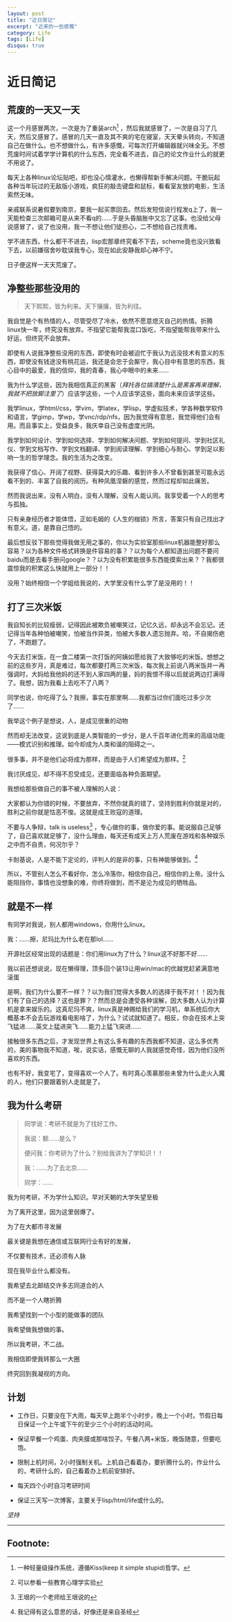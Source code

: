 ```yaml
---
layout: post
title: "近日简记"
excerpt: "近来的一些感慨"
category: Life
tags: [Life]
disqus: true
---
```



# 近日简记

## 荒废的一天又一天

这一个月感冒两次，一次是为了重装arch[^1] ，然后我就感冒了，一次是自习了几天，然后又感冒了。感冒的几天一直及其不爽的宅在寝室，天天晕头转向，不知道自己在做什么。也不想做什么，有许多感慨，可每次打开编辑器就兴味全无。不想荒废时间试着学学计算机的什么东西，完全看不进去，自己的论文作业什么的就更不用说了。

每天上各种linux论坛贴吧，却也没心情灌水，也懒得帮新手解决问题。干脆玩起各种当年玩过的无敌版小游戏，疯狂的敲击键盘和鼠标，看看室友放的电影，生活索然无味。

亲戚联系说暑假要到南京，要我一起买票回去。然后发短信说行程发q上了，我一天能检查三次邮箱可是从来不看q的……于是头昏脑胀中又忘了这事。也没给父母说感冒了，说了也没用，我一不想让他们徒担心，二不想给自己找责难。

学不进东西，什么都干不进去，lisp宏那章终究看不下去，scheme竟也没兴致看下去，以前嫌宿舍吵耽误我专心，现在如此安静我却心神不宁。

日子便这样一天天荒废了。

## 净整些那些没用的

> 天下熙熙，皆为利来。天下攘攘，皆为利往。

我自觉是个有热情的人，尽管受尽了冷水，依然不愿意熄灭自己的热情。折腾linux快一年，终究没有放弃。不指望它能帮我混口饭吃，不指望能帮我带来什么好运，但终究不会放弃。

即使有人说我净整些没用的东西，即使有时会被迫忙于我认为远没技术有意义的东西，即使没有钱途没有桃花运，我还是会忠于会厮守，我心目中有意思的东西，我心目中的最爱，我的信仰，我的青春，我心中眼中的未来……

我为什么学这些，因为我相信真正的黑客（*拜托各位搞清楚什么是黑客再来理解，我就不把放脚注里了*）应该学这些，一个人应该学这些，面向未来应该学这些。

我学linux，学html/css，学vim，学latex，学lisp，学虚拟技术，学各种数学软件和语言，学gimp，学wp，学vnc/rdp/nfs，因为我觉得有意思，我觉得他们会有用。而且事实上，受益良多，我庆幸自己没有虚度光阴。

我学到如何设计、学到如何选择、学到如何解决问题、学到如何提问、学到社区礼仪、学到文档写作、学到文档翻译、学到阅读理解、学到细心与耐心、学到足以影响一生的哲学理念。我的生活为之改变。

我获得了信心、开阔了视野、获得莫大的乐趣、看到许多人不曾看到甚至可能永远看不到的、丰富了自我的阅历。有种凤凰涅磐的感觉，然而过程却如此痛苦。

然而我说出来，没有人明白，没有人理解，没有人能认同。我享受着一个人的思考与孤独。

只有亲身经历者才能体悟，正如毛姆的《人生的枷锁》所言，答案只有自己找出才有意义。道，是靠自己悟的。

最后想反驳下那些觉得我做无用之事的，你以为实验室那些linux机器能整好那么容易？以为各种文件格式转换是件容易的事？？以为每个人都知道出问题不要问baidu而是去看手册问google？？以为没有积累能很多东西能摸索出来？？我都很震惊我的积累这么快就用上一部分！！

没用？始终相信一个学姐给我说的，大学里没有什么学了是没用的！！

## 打了三次米饭

我自知长的比较瘦弱，记得因此被欺负被嘲笑过，记忆久远，却永远不会忘记。还记得当年各种怕被嘲笑，怕被当作异类，怕被大多数人遗忘抛弃。哈，不自揭伤疤了，不跑题了。

今天去打米饭，在一食二楼第一次打饭的阿姨如愿给我了大致够吃的米饭。想想之前的这些岁月，真是难过，每次都要打两三次米饭，每次我上前说八两米饭并一再强调时，大妈给我他妈的还不到人家四两的量，妈的我恨不得以后就说两边打满得了。我想，因为我看上去吃不了八两？

同学也说，你吃得了么？我擦，事实在那里啊……我都当过你们面吃过多少次了……

我举这个例子是想说，人，是成见很重的动物

然而却无法改变，这说到底是人类智能的一步分，是人千百年进化而来的高级功能——模式识别和推理。如今却成为人类和谐的阻碍之一。

很多事，并不是他们必将成为那样，而是由于人们希望成为那样。[^2]

我讨厌成见，却不得不忍受成见，还要面临各种负面期望。

我想给那些做自己的事不被人理解的人说：

大家都认为你错的时候，不要放弃，不然你就真的错了，坚持到胜利你就是对的，胜利之前你就是怙恶不悛。这就是成王败寇的道理。

不要与人争辩，talk is useless[^3] ，专心做你的事，做你爱的事。能说服自己足够了，自己喜欢就足够了，没什么理由，每天还有成天上万人荒废在游戏和各种娱乐之中而不自责，何况尔乎？

卡耐基说，人是不能下定论的，评判人的是非的事，只有神能够做到。[^4]

所以，不管别人怎么不看好你，怎么冷落你，相信你自己，相信你的上帝。没什么能阻挡你，事情也没想象的难，你终将做到，而不是沦为成见的牺牲品。

## 就是不一样

有同学对我说，别人都用windows，你用什么linux。

我：……擦，尼玛比为什么老在那lol……

开源社区经常出现的话题是：你们用linux为了什么？linux这不好那不好……

我以前还想说说，现在懒得理，顶多回个装13让用win/mac的优越党赶紧满意地滚蛋

是啊，我们为什么要不一样？？以为我们觉得大多数人的选择于我不对！！因为我们有了自己的选择？这也是罪？？然而总是会遭受各种误解，因大多数人认为计算机是拿来娱乐的。这真尼玛不爽，linux真是神赐给我们的学习机，单系统后你大概基本不会去玩游戏看电影啥了，为什么？试试就知道了。相反，你会在技术上突飞猛进……英文上猛进突飞……能力上猛飞突进……

接触很多东西之后，才发现世界上有这么多有趣的东西我都不知道，这么多优秀的，美的事物我不知道，唉，说实话，感慨无聊的人我就感觉奇怪，因为他们没所喜欢的东西。

也有不好，我变宅了，变得喜欢一个人了。有时真心羡慕那些未曾为什么走火入魔的人，他们只要跟着别人走就是了。

## 我为什么考研


> 同学说：考研不就是为了找好工作。
> 
> 我说：额……是么？
> 
> 便问我：你考研为了什么？别给我讲为了学知识！！
> 
> 我：……为了去北京……
> 
> 同学：……

我为何考研，不为学什么知识。早对天朝的大学失望至极

为了离开这里，因为这里弱爆了。

为了在大都市寻发展

最关键是我想在通信或互联网行业有好的发展，

不仅要有技术，还必须有人脉

现在我毕业什么都没有。

我希望去北邮结交许多志同道合的人

而不是一个人瞎折腾

我希望找到一个小型的能做事的团队

我希望做我想做的事。

所以我考研，不二战。

我相信即使我转那么一大圈

终究回到我凝视的方向。

## 计划

- 工作日，只要没在下大雨，每天早上跑半个小时步，晚上一个小时。节假日每日保证一个上午或下午的至少三个小时的活动时间。

- 保证早餐一个鸡蛋、肉夹膜或那啥饺子。午餐八两+米饭，晚饭随意，但要吃饱。

- 限制上机时间，2小时强制关机。上机自己看着办，要折腾什么的，作业什么的，考研什么的，自己看着办上机前安排好。

- 每天四个小时自习考研时间

- 保证三天写一次博客，主要关于lisp/html/life或什么的。

*坚持*

***

## Footnote:

[^1]: 一种轻量级操作系统，遵循Kiss(keep it simple stupid)哲学。

[^2]: 可以参看一些教育心理学实验

[^3]: 王垠的一个老师给王垠说的

[^4]: 我记得有这么意思的话，好像还是来自圣经

